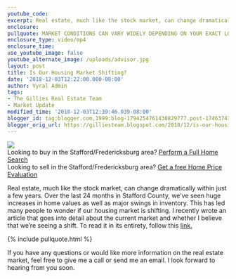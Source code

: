 ```yaml
---
youtube_code:
excerpt: Real estate, much like the stock market, can change dramatically within just a few years. Over the last 24 months in Stafford County, we’ve seen huge increases in home values as well as major swings in inventory.
enclosure:
pullquote: MARKET CONDITIONS CAN VARY WIDELY DEPENDING ON YOUR EXACT LOCATION.
enclosure_type: video/mp4
enclosure_time:
use_youtube_image: false
youtube_alternate_image: /uploads/advisor.jpg
layout: post
title: Is Our Housing Market Shifting?
date: '2018-12-03T12:22:00.000-08:00'
author: Vyral Admin
tags:
- The Gillies Real Estate Team
- Market Update
modified_time: '2018-12-03T12:39:46.039-08:00'
blogger_id: tag:blogger.com,1999:blog-1794254761430829777.post-1746374168206307600
blogger_orig_url: https://gilliesteam.blogspot.com/2018/12/is-our-housing-market-shifting_3.html
---
```

<img src="https://s3.amazonaws.com/vyralmarketing/Cindy+Gillies/Pictures/Full+Postcard.png" class="post-image" />

<div class="post-cta">
Looking to buy in the Stafford/Fredericksburg area? <a href="http://www.staffordfredericksburghomesearch.com/search/" target="_blank">Perform a Full Home Search</a><br>
Looking to sell in the Stafford/Fredericksburg area? <a href="http://www.staffordfredericksburghomesearch.com/homevalue/StaffordVA" target="_blank">Get a free Home Price Evaluation</a>
</div>

 Real estate, much like the stock market, can change dramatically within just a few years. Over the last 24 months in Stafford County, we’ve seen huge increases in home values as well as major swings in inventory. This has led many people to wonder if our housing market is shifting. I recently wrote an article that goes into detail about the current market and whether I believe that we’re seeing a shift. To read it in its entirety, follow this <a href="https://indd.adobe.com/view/9c45d21d-bbbf-4239-a53d-cca533bf21c0" target="_blank">link.</a>

{% include pullquote.html %}

If you have any questions or would like more information on the real estate market, feel free to give me a call or send me an email. I look forward to hearing from you soon.
